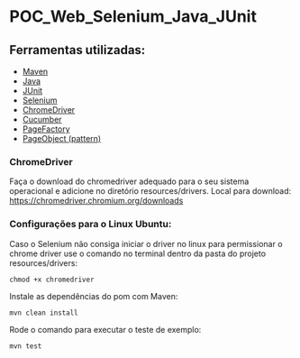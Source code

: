 # POC_Web_Selenium_Java_JUnit

## Ferramentas utilizadas:
- [Maven](https://maven.apache.org/ "Maven")
- [Java](https://www.java.com/pt_BR/ "Java")
- [JUnit](https://junit.org/junit4/ "JUnit")
- [Selenium](https://www.seleniumhq.org/ "Selenium")
- [ChromeDriver](https://chromedriver.chromium.org/downloads "ChromeDriver")
- [Cucumber](https://cucumber.io/ "Cucumber")
- [PageFactory](https://github.com/SeleniumHQ/selenium/wiki/PageFactory "PageFactory")
- [PageObject (pattern)](https://martinfowler.com/bliki/PageObject.html "PageObject")

### ChromeDriver

Faça o download do chromedriver adequado para o seu sistema operacional e adicione no diretório resources/drivers.
Local para download: https://chromedriver.chromium.org/downloads

### Configurações para o Linux Ubuntu:

Caso o Selenium não consiga iniciar o driver no linux para permissionar o chrome driver use o comando no terminal dentro da pasta do projeto resources/drivers:
```
chmod +x chromedriver
```

Instale as dependências do pom com Maven:
```
mvn clean install
```

Rode o comando para executar o teste de exemplo:
```
mvn test
```
